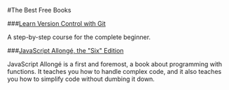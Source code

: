 #The Best Free Books

###[Learn Version Control with Git](https://www.git-tower.com/learn/git/ebook/en/command-line/introduction)

A step-by-step course for the complete beginner.

###[JavaScript Allongé, the "Six" Edition](https://leanpub.com/javascriptallongesix/read#leanpub-auto-about-javascript-allong)

JavaScript Allongé is a first and foremost, a book about programming with functions. It teaches you how to handle complex code, and it also teaches you how to simplify code without dumbing it down.
